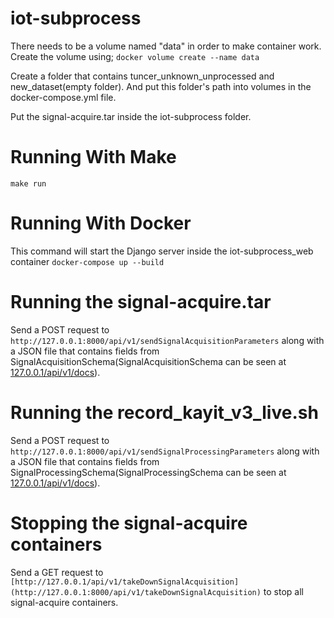 # iot-subprocess
There needs to be a volume named "data" in order to make container work. Create the volume using;
``` docker volume create --name data ```

Create a folder that contains tuncer_unknown_unprocessed and new_dataset(empty folder). And put this folder's path into volumes in the docker-compose.yml file.

Put the signal-acquire.tar inside the iot-subprocess folder.

# Running With Make
``` make run ```

# Running With Docker
This command will start the Django server inside the iot-subprocess_web container 
``` docker-compose up --build ```

# Running the signal-acquire.tar
Send a POST request to ```http://127.0.0.1:8000/api/v1/sendSignalAcquisitionParameters``` along with a JSON file that contains fields from SignalAcquisitionSchema(SignalAcquisitionSchema can be seen at [127.0.0.1/api/v1/docs](http://127.0.0.1:8000/api/v1/docs)).

# Running the record_kayit_v3_live.sh
Send a POST request to ```http://127.0.0.1:8000/api/v1/sendSignalProcessingParameters``` along with a JSON file that contains fields from SignalProcessingSchema(SignalProcessingSchema can be seen at [127.0.0.1/api/v1/docs](http://127.0.0.1:8000/api/v1/docs)).

# Stopping the signal-acquire containers
Send a GET request to ```[http://127.0.0.1/api/v1/takeDownSignalAcquisition](http://127.0.0.1:8000/api/v1/takeDownSignalAcquisition)``` to stop all signal-acquire containers.
